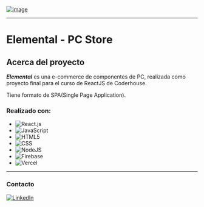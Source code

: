 [![image](https://cdn-icons-png.flaticon.com/256/625/625058.png)](https://vercel.com/ejz93/entrega-final-ecommerce)


-----------

# Elemental - PC Store

## Acerca del proyecto

***Elemental*** es una e-commerce de componentes de PC, realizada como proyecto final para el curso de ReactJS de Coderhouse.

Tiene formato de SPA(Single Page Application).

### Realizado con:

* ![React.js](https://img.shields.io/badge/ReactJS-20232A?style=for-the-badge&logo=react&logoColor=61DAFB)
* ![JavaScript](https://img.shields.io/badge/javascript-%23323330.svg?style=for-the-badge&logo=javascript&logoColor=%23F7DF1E)
* ![HTML5](https://img.shields.io/badge/html5-%23E34F26.svg?style=for-the-badge&logo=html5&logoColor=white)
* ![CSS](https://img.shields.io/badge/CSS3-1572B6?style=for-the-badge&logo=css3&logoColor=white)
* ![NodeJS](https://img.shields.io/badge/node.js-6DA55F?style=for-the-badge&logo=node.js&logoColor=white)
* ![Firebase](https://img.shields.io/badge/firebase-%23039BE5.svg?style=for-the-badge&logo=firebase)
* ![Vercel](https://img.shields.io/badge/vercel-%23000000.svg?style=for-the-badge&logo=vercel&logoColor=white)
-----------
### Contacto

[![LinkedIn](https://img.shields.io/badge/linkedin-%230077B5.svg?&style=for-the-badge&logo=linkedin&logoColor=white)](linkedin.com/in/estanislaojuarez93/)